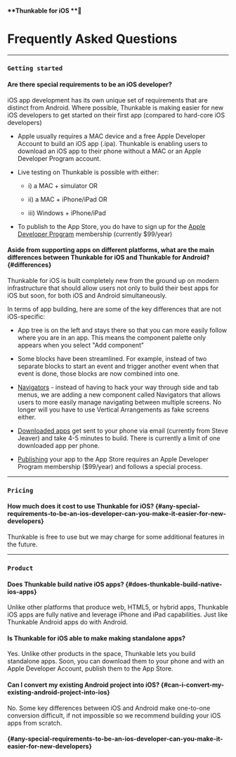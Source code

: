 #### **Thunkable for iOS **

# Frequently Asked Questions

---

### `Getting started`

#### **Are there special requirements to be an iOS developer?**

iOS app development has its own unique set of requirements that are distinct from Android. Where possible, Thunkable is making easier for new iOS developers to get started on their first app \(compared to hard-core iOS developers\)

* Apple usually requires a MAC device and a free Apple Developer Account to build an iOS app \(.ipa\). Thunkable is enabling users to download an iOS app to their phone without a MAC or an Apple Developer Program account.

* Live testing on Thunkable is possible with either:

  * i\) a MAC + simulator OR

  * ii\) a MAC + iPhone/iPad OR

  * iii\) Windows + iPhone/iPad

* To publish to the App Store, you do have to sign up for the [Apple Developer Program](https://developer.apple.com/programs/) membership \(currently $99/year\)

#### Aside from supporting apps on different platforms, what are the main differences between Thunkable for iOS and Thunkable for Android? {#differences}

Thunkable for iOS is built completely new from the ground up on modern infrastructure that should allow users not only to build their best apps for iOS but soon, for both iOS and Android simultaneously.

In terms of app building, here are some of the key differences that are not iOS-specific:

* App tree is on the left and stays there so that you can more easily follow where you are in an app. This means the component palette only appears when you select "Add component"

* Some blocks have been streamlined.  For example, instead of two separate blocks to start an event and trigger another event when that event is done, those blocks are now combined into one.

* [Navigators](/ios/components/navigators/README.md) - instead of having to hack your way through side and tab menus, we are adding a new component called Navigators that allows users to more easily manage navigating between multiple screens. No longer will you have to use Vertical Arrangements as fake screens either.

* [Downloaded apps](//ios/download.md#step-4-download) get sent to your phone via email \(currently from Steve Jeaver\) and take 4-5 minutes to build. There is currently a limit of one downloaded app per phone.

* [Publishing](/android/publish.md) your app to the App Store requires an Apple Developer Program membership \($99/year\) and follows a special process.

---

### `Pricing`

#### How much does it cost to use Thunkable for iOS? {#any-special-requirements-to-be-an-ios-developer-can-you-make-it-easier-for-new-developers}

Thunkable is free to use but we may charge for some additional features in the future.

---

### `Product`

#### **Does Thunkable build native iOS apps?** {#does-thunkable-build-native-ios-apps}

Unlike other platforms that produce web, HTML5, or hybrid apps, Thunkable iOS apps are fully native and leverage iPhone and iPad capabilities. Just like Thunkable Android apps do with Android.

#### **Is Thunkable for iOS able to make making standalone apps?**

Yes. Unlike other products in the space, Thunkable lets you build standalone apps. Soon, you can download them to your phone and with an Apple Developer Account, publish them to the App Store.

#### **Can I convert my existing Android project into iOS?** {#can-i-convert-my-existing-android-project-into-ios}

No. Some key differences between iOS and Android make one-to-one conversion difficult, if not impossible so we recommend building your iOS apps from scratch.

####  {#any-special-requirements-to-be-an-ios-developer-can-you-make-it-easier-for-new-developers}



